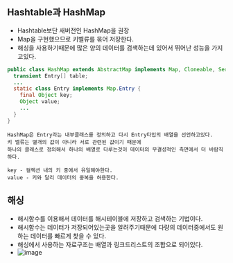 ## Hashtable과 HashMap
  - Hashtable보단 새버전인 HashMap을 권장
  - Map을 구현했으므로 키벨류를 묶어 저장한다.
  - 해싱을 사용하기때문에 많은 양의 데이터를 검색하는데 있어서 뛰어난 성능을 가지고있다.
  ```java
  public class HashMap extends AbstractMap implements Map, Cloneable, Serializable {
    transient Entry[] table;
    ...
    static class Entry implements Map.Entry {
      final Object key;
      Object value;
      ...
    }
  }
  ```
  ```
  HashMap은 Entry라는 내부클래스를 정의하고 다시 Entry타입의 배열을 선언하고있다.
  키 벨류는 별개의 값이 아니라 서로 관련된 값이기 때문에
  하나의 클래스로 정의해서 하나의 배열로 다루는것이 데이터의 무결성적인 측면에서 더 바람직하다.
  ```
  ```
  key - 컬렉션 내의 키 중에서 유일해야한다.
  value - 키와 달리 데이터의 중복을 허용한다.
  ```
  
## 해싱
  - 해시함수를 이용해서 데이터를 해시테이블에 저장하고 검색하는 기법이다.
  - 해시함수는 데이터가 저장되어있는곳을 알려주기때문에 다량의 데이터중에서도 원하는 데이터를 빠르게 찾을 수 있다.
  - 해싱에서 사용하는 자료구조는 배열과 링크드리스트의 조합으로 되어있다.
  - ![image](https://user-images.githubusercontent.com/95848796/200164557-fa080beb-d344-41db-9132-5721416fe1a3.png)
